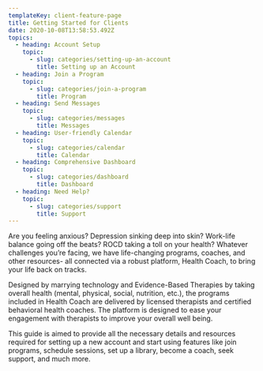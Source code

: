 ```yaml
---
templateKey: client-feature-page
title: Getting Started for Clients
date: 2020-10-08T13:58:53.492Z
topics:
  - heading: Account Setup
    topic:
      - slug: categories/setting-up-an-account
        title: Setting up an Account
  - heading: Join a Program
    topic:
      - slug: categories/join-a-program
        title: Program
  - heading: Send Messages
    topic:
      - slug: categories/messages
        title: Messages
  - heading: User-friendly Calendar
    topic:
      - slug: categories/calendar
        title: Calendar
  - heading: Comprehensive Dashboard
    topic:
      - slug: categories/dashboard
        title: Dashboard
  - heading: Need Help?
    topic:
      - slug: categories/support
        title: Support
---
```

Are you feeling anxious? Depression sinking deep into skin? Work-life balance going off the beats? ROCD taking a toll on your health? Whatever challenges you’re facing, we have life-changing programs, coaches, and other resources- all connected via a robust platform, Health Coach, to bring your life back on tracks. 

Designed by marrying technology and Evidence-Based Therapies by taking overall health (mental, physical, social, nutrition, etc.), the programs included in Health Coach are delivered by licensed therapists and certified behavioral health coaches. The platform is designed to ease your engagement with therapists to improve your overall well being. 

This guide is aimed to provide all the necessary details and resources required for setting up a new account and start using features like join programs, schedule sessions, set up a library, become a coach, seek support, and much more.
